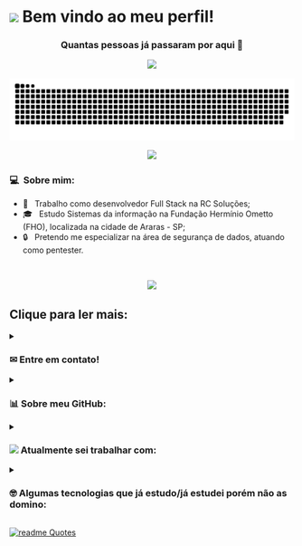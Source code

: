 


# <img src="https://media.giphy.com/media/hvRJCLFzcasrR4ia7z/giphy.gif" width="28"> Bem vindo ao meu perfil!

<div align=center>
  <h3><b>Quantas pessoas já passaram por aqui 👀</b></h3>
</div>
    
<!-- retro visitor counter -->  
<p align="center" >   
  <img src="https://profile-counter.glitch.me/GabrielPrata/count.svg" />  
</p>
   

<div align="center">
  <a href="https://1999azzar.github.io/1999AZZAR/">
  <img  src="https://github.com/1999AZZAR/1999AZZAR/blob/main/resources/img/grid-snake.svg"
       alt="snake" /></a>
</div>

<p  align="center">
<img src="https://user-images.githubusercontent.com/73097560/115834477-dbab4500-a447-11eb-908a-139a6edaec5c.gif"> 
</p>

### 💻 &nbsp;Sobre mim:

- 💼 &nbsp; Trabalho como desenvolvedor Full Stack na RC Soluções;
- 🎓 &nbsp; Estudo Sistemas da informação na Fundação Hermínio Ometto (FHO), localizada na cidade de Araras - SP;
- 🔒 &nbsp; Pretendo me especializar na área de segurança de dados, atuando como pentester.


<br>
<p  align="center">
<img src="https://user-images.githubusercontent.com/73097560/115834477-dbab4500-a447-11eb-908a-139a6edaec5c.gif"> 
</p>


## Clique para ler mais:

<details>
  <summary><h3>✉ Entre em contato!</h3></summary>
<div>
  <samp>
    <h3 align="center">Podemos nos falar via:</h3>
    <p align="center">
      <br/>
      <a href="https://www.linkedin.com/in/gabrielsprata/" target="blank"><img align="center"
         src="https://img.shields.io/badge/linkedin-%231DA1F2.svg?style=for-the-badge&logo=linkedin&logoColor=white"
         alt="azzar" height="30"/></a>
      <a href="mailto:gabrielsprata01@gmail.com" target="blank"><img align="center"
         src="https://img.shields.io/badge/gmail-EA4335.svg?style=for-the-badge&logo=gmail&logoColor=white"
         alt="azzar" height="30"/></a>
      <a href="https://www.instagram.com/prata019/" target="blank"><img align="center"
         src="https://img.shields.io/badge/instagram-%23E4405F.svg?style=for-the-badge&logo=Instagram&logoColor=white"
         alt="azzar" height="30"/></a>
      <a href="https://wa.me/+5519997116055" target="blank"><img align="center"
         src="https://img.shields.io/badge/whatsapp-4B7F1.svg?style=for-the-badge&logo=whatsapp&logoColor=white"
         alt="azzar" height="30"/></a>
      
<!--       <a href="https://fb.com/1999AZZAR" target="blank"><img align="center"
         src="https://img.shields.io/badge/facebook-4267B2.svg?style=for-the-badge&logo=facebook&logoColor=white"
         alt="azzar" height="30"/></a> -->
         
<!--       <a href="https://twitter.com/siapa_hayosiapa" target="blank"><img align="center"
         src="https://img.shields.io/badge/twitter-1DA1F2.svg?style=for-the-badge&logo=twitter&logoColor=white"
         alt="azzar" height="30"/></a> -->
         
  </p>
  <p  align="center">
    <img src="https://user-images.githubusercontent.com/73097560/115834477-dbab4500-a447-11eb-908a-139a6edaec5c.gif"> 
  </p>
  </samp>
</div>
</details>

<details>
  <summary><h3>📊 Sobre meu GitHub:</h3></summary>
<div>
  <samp>
    <hr>
    <h3>Linguagens:</h3>
    <p align="center">
        <a href="https://github.com/1999AZZAR/">
          <img src="https://github-readme-stats.vercel.app/api/top-langs/?username=GabrielPrata&langs_count=6&theme=gruvbox&layout=compact&hide_border=true"
          alt="GabrielPrata :: overall Top Langs " /></a>
      </p>
        <p align="center">
          <a href="https://github.com/1999AZZAR/">
          <img width="45%" src="https://github-profile-summary-cards.vercel.app/api/cards/repos-per-language?username=GabrielPrata&theme=gruvbox&layout=compact&hide_border=true"
          alt="GabrielPrata :: Top Langs by repo" />
          <img width="45%" src="https://github-profile-summary-cards.vercel.app/api/cards/most-commit-language?username=GabrielPrata&theme=gruvbox&layout=compact&hide_border=true"
          alt="GabrielPrata :: Top Langs by commit" />
          </a>
    </p>
    <hr>
    <h3>Estatísticas: </h3>
     <p align="center">
          <a href="https://github.com/GabrielPrata/">
          <img width="49.5%" src="https://github-readme-stats.vercel.app/api?username=GabrielPrata&show_icons=true&theme=gruvbox&hide_border=true" />
          <img width="49.5%" src="https://github-readme-streak-stats.herokuapp.com/?user=GabrielPrata&theme=gruvbox&hide_border=true" />
          </a>
       </p>
    <br/>
    <p  align="center">
      <img src="https://user-images.githubusercontent.com/73097560/115834477-dbab4500-a447-11eb-908a-139a6edaec5c.gif"> 
    </p>
  </samp>
</div>
</details>

<details>
  <summary>
    <h3> 
      <img src = "https://media2.giphy.com/media/QssGEmpkyEOhBCb7e1/giphy.gif?cid=ecf05e47a0n3gi1bfqntqmob8g9aid1oyj2wr3ds3mg700bl&rid=giphy.gif" width = 32px> 
      Atualmente sei trabalhar com:
    </h3>
  </summary>
<div>
  <table>
  <tbody>
    <tr valign="top">
      <td width="25%" align="center" colspan="3">
        Linguagens de Programação:
      </td>
       <td width="25%" align="center" colspan="1">
        Desenvolvimento Back-End:
      </td>
    </tr>
    <tr valign="top">
      <td width="25%" align="center">
        <span><b>C#</b></span><br><br>
        <img class="mb-4 mr-4 h-6 w-6 sm:h-10 sm:w-10" src="https://raw.githubusercontent.com/devicons/devicon/master/icons/csharp/csharp-original.svg" alt="csharp" height="64px">
        <br>
        <br>
      </td>
      <td width="25%" align="center">
        <span><b>PHP</b></span><br><br>
        <img class="mb-4 mr-4 h-6 w-6 sm:h-10 sm:w-10" src="https://raw.githubusercontent.com/devicons/devicon/master/icons/php/php-original.svg" alt="php" height="64px">
        <br>
        <br>
      </td>
      <td width="25%" align="center">
        <span><b>JavaScript</b></span><br><br>
        <img class="mb-4 mr-4 h-6 w-6 sm:h-10 sm:w-10" src="https://raw.githubusercontent.com/devicons/devicon/master/icons/javascript/javascript-original.svg" alt="javascript" height="64px">
        <br>
        <br>
      </td>
      <td width="25%" align="center">
        <span><b>.NET</b></span><br><br>
        <img class="mb-4 mr-4 h-6 w-6 sm:h-10 sm:w-10" src="https://raw.githubusercontent.com/devicons/devicon/master/icons/dot-net/dot-net-original-wordmark.svg" alt="dotnet" width="64px">
        <br>
        <br>
      </td>
    </tr>
</table>

<table>
  <tbody>
    <tr valign="top">
      <td width="25%" align="center" colspan="5">
        Desenvolvimento Front-End:
      </td>
    </tr>
    <tr valign="top">
      <td width="25%" align="center">
        <span><b>HTML5</b></span><br><br>
        <img class="mb-4 mr-4 h-6 w-6 sm:h-10 sm:w-10" src="https://raw.githubusercontent.com/devicons/devicon/master/icons/html5/html5-original-wordmark.svg" alt="html5" heigth="64px">
        <br>
        <br>
      </td>
      <td width="25%" align="center">
        <span><b>CSS3</b></span><br><br>
        <img class="mb-4 mr-4 h-6 w-6 sm:h-10 sm:w-10" src="https://raw.githubusercontent.com/devicons/devicon/master/icons/css3/css3-original-wordmark.svg" alt="css3" height="64px">
        <br>
        <br>
      </td>
      <td width="25%" align="center">
        <span><b>ReactJS</b></span><br><br>
        <img class="mb-4 mr-4 h-6 w-6 sm:h-10 sm:w-10" src="https://raw.githubusercontent.com/devicons/devicon/master/icons/react/react-original-wordmark.svg" alt="react" heigth="64px">
        <br>
        <br>
      </td>
      <td width="25%" align="center">
        <span><b>Materialize CSS</b></span><br><br>
        <img class="mb-4 mr-4 h-6 w-6 sm:h-10 sm:w-10" src="https://raw.githubusercontent.com/prplx/svg-logos/5585531d45d294869c4eaab4d7cf2e9c167710a9/svg/materialize.svg" alt="materialize" heigth="64px">
        <br>
        <br>
      </td>
      <td width="25%" align="center">
        <span><b>Bootstrap CSS</b></span><br><br>
       <img class="mb-4 mr-4 h-6 w-6 sm:h-10 sm:w-10" src="https://raw.githubusercontent.com/devicons/devicon/master/icons/bootstrap/bootstrap-plain-wordmark.svg" alt="bootstrap" heigth="64px">
        <br>
        <br>
      </td>
    </tr>
</table>

<table>
  <tbody>
    <tr valign="top">
      <td width="25%" align="center" colspan="3">
        Ferramentas de desenvolvimento:
      </td>
    </tr>
    <tr valign="top">
      <td width="25%" align="center">
        <span><b>Docker</b></span><br><br>
        <img class="mb-4 mr-4 h-6 w-6 sm:h-10 sm:w-10" src="https://raw.githubusercontent.com/devicons/devicon/master/icons/docker/docker-original-wordmark.svg" alt="docker" height="64px">
        <br>
        <br>
      </td>
      <td width="25%" align="center">
        <span><b>Git</b></span><br><br>
        <img class="mb-4 mr-4 h-6 w-6 sm:h-10 sm:w-10" src="https://www.vectorlogo.zone/logos/git-scm/git-scm-icon.svg" alt="git" height="64px">
        <br>
        <br>
      </td>
      <td width="25%" align="center">
        <span><b>Postman</b></span><br><br>
        <img class="mb-4 mr-4 h-6 w-6 sm:h-10 sm:w-10" src="https://www.vectorlogo.zone/logos/getpostman/getpostman-icon.svg" alt="postman" height="64px">
        <br>
        <br>
      </td>
    </tr>
</table>

<table>
  <tbody>
    <tr valign="top">
      <td width="25%" align="center" colspan="4">
        Bancos de Dados SQL:
      </td>
    </tr>
    <tr valign="top">
      <td width="25%" align="center">
        <span><b>SQL Server</b></span><br><br>
        <img class="mb-4 mr-4 h-6 w-6 sm:h-10 sm:w-10" src="https://www.svgrepo.com/show/303229/microsoft-sql-server-logo.svg" alt="mssql" height="64px">
        <br>
        <br>
      </td>
      <td width="25%" align="center">
        <span><b>MySQL</b></span><br><br>
        <img class="mb-4 mr-4 h-6 w-6 sm:h-10 sm:w-10" src="https://raw.githubusercontent.com/devicons/devicon/master/icons/mysql/mysql-original-wordmark.svg" alt="mysql" height="64px">
        <br>
        <br>
      </td>
      <td width="25%" align="center">
        <span><b>Oracle SQL</b></span><br><br>
        <img class="mb-4 mr-4 h-6 w-6 sm:h-10 sm:w-10" src="https://raw.githubusercontent.com/devicons/devicon/master/icons/oracle/oracle-original.svg" alt="oracle" height="64px">
        <br>
        <br>
      </td>
      <td width="25%" align="center">
        <span><b>MariaDB</b></span><br><br>
        <img class="mb-4 mr-4 h-6 w-6 sm:h-10 sm:w-10" src="https://www.vectorlogo.zone/logos/mariadb/mariadb-icon.svg" alt="mariadb" height="64px">
        <br>
        <br>
      </td>
    </tr>
</table>

<table>
  <tbody>
    <tr valign="top">
      <td width="25%" align="center" colspan="4">
        Algumas ferramentas úteis:
      </td>
    </tr>
    <tr valign="top">
      <td width="25%" align="center">
        <span><b>Linux</b></span><br><br>
        <img class="mb-4 mr-4 h-6 w-6 sm:h-10 sm:w-10" src="https://raw.githubusercontent.com/devicons/devicon/master/icons/linux/linux-original.svg" alt="linux" height="64px">
        <br>
        <br>
      </td>
      <td width="25%" align="center">
        <span><b>Photoshop</b></span><br><br>
       <img class="mb-4 mr-4 h-6 w-6 sm:h-10 sm:w-10" src="https://raw.githubusercontent.com/devicons/devicon/master/icons/photoshop/photoshop-line.svg" alt="photoshop" height="64px">
        <br>
        <br>
      </td>
      <td width="25%" align="center">
        <span><b>Illustrator</b></span><br><br>
        <img class="mb-4 mr-4 h-6 w-6 sm:h-10 sm:w-10" src="https://www.vectorlogo.zone/logos/adobe_illustrator/adobe_illustrator-icon.svg" alt="illustrator" height="64px">
        <br>
        <br>
      </td>
      <td width="25%" align="center">
        <span><b>XD</b></span><br><br>
        <img class="mb-4 mr-4 h-6 w-6 sm:h-10 sm:w-10" src="https://cdn.worldvectorlogo.com/logos/adobe-xd.svg" alt="xd" height="64px">
        <br>
        <br>
      </td>
    </tr>
</table>
<br>
<p  align="center">
<img src="https://user-images.githubusercontent.com/73097560/115834477-dbab4500-a447-11eb-908a-139a6edaec5c.gif"> 
</p>
  </samp>
</div>
</details>

<details>
  <summary><h3>🤓 Algumas tecnologias que já estudo/já estudei porém não as domino:</h3></summary>
<div>
  <samp>
    <table>
  <tbody>
    <tr valign="top">
      <td width="25%" align="center" colspan="3">
        Tecnologias:
      </td>
    </tr>
    <tr valign="top">
      <td width="25%" align="center">
        <span><b>Java</b></span><br><br>
        <img class="mb-4 mr-4 h-6 w-6 sm:h-10 sm:w-10" src="https://raw.githubusercontent.com/devicons/devicon/master/icons/java/java-original.svg" alt="java" height="64px">
        <br>
        <br>
      </td>
      <td width="25%" align="center">
        <span><b>C</b></span><br><br>
       <img class="mb-4 mr-4 h-6 w-6 sm:h-10 sm:w-10" src="https://raw.githubusercontent.com/devicons/devicon/master/icons/c/c-original.svg" alt="c" height="64px">
        <br>
        <br>
      </td>
      <td width="25%" align="center">
        <span><b>Arduino</b></span><br><br>
        <img class="mb-4 mr-4 h-6 w-6 sm:h-10 sm:w-10" src="https://cdn.worldvectorlogo.com/logos/arduino-1.svg" alt="arduino" height="64px">
        <br>
        <br>
      </td>
    </tr>
</table>
  <p  align="center">
    <img src="https://user-images.githubusercontent.com/73097560/115834477-dbab4500-a447-11eb-908a-139a6edaec5c.gif"> 
  </p>
  </samp>
</div>
</details>

[![readme Quotes](https://quotes-github-readme.vercel.app/api?quote=Faça%20ou%20não%20faça.%20Tentativa%20não%20há&author=Mestre%20Yoda&theme=catppuccin_macchiato&type=horizontal)](https://github.com/piyushsuthar/github-readme-quotes)
  
